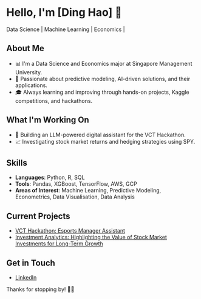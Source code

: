 # Hello, I'm [Ding Hao] 👋

Data Science | Machine Learning | Economics | 

## About Me
- 📊 I'm a Data Science and Economics major at Singapore Management University.
- 🚀 Passionate about predictive modeling, AI-driven solutions, and their applications.
- 🎓 Always learning and improving through hands-on projects, Kaggle competitions, and hackathons.

## What I'm Working On
- 🤖 Building an LLM-powered digital assistant for the VCT Hackathon.
- 📈 Investigating stock market returns and hedging strategies using SPY.

## Skills
- **Languages**: Python, R, SQL
- **Tools**: Pandas, XGBoost, TensorFlow, AWS, GCP
- **Areas of Interest**: Machine Learning, Predictive Modeling, Econometrics, Data Visualisation, Data Analysis

## Current Projects
- [VCT Hackathon: Esports Manager Assistant](https://github.com/dhcchh/VCT-Hackathon-)
- [Investment Analytics: Highlighting the Value of Stock Market Investments for Long-Term Growth
](https://github.com/dhcchh/nysenasdaq-analysis?tab=readme-ov-file#investment-analytics-highlighting-the-value-of-stock-market-investments-for-long-term-growth)
  
## Get in Touch
- [LinkedIn](https://www.linkedin.com/in/dhchan/)

Thanks for stopping by! 👨‍💻

<!---
dhcchh/dhcchh is a ✨ special ✨ repository because its `README.md` (this file) appears on your GitHub profile.
You can click the Preview link to take a look at your changes.
--->
